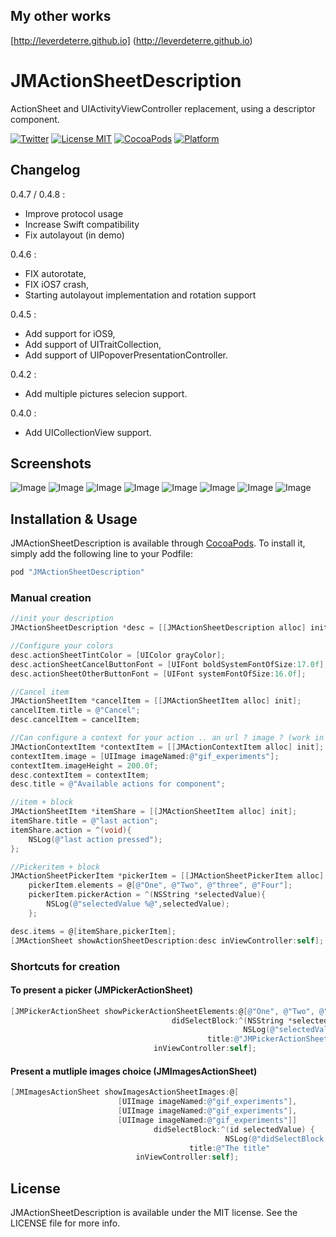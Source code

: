 ## My other works

[http://leverdeterre.github.io] (http://leverdeterre.github.io)

# JMActionSheetDescription
ActionSheet and UIActivityViewController replacement, using a descriptor component. 

[![Twitter](https://img.shields.io/badge/contact-@leverdeterre-green.svg)](http://twitter.com/leverdeterre)
[![License MIT](https://img.shields.io/badge/license-MIT-green.svg)](https://github.com/leverdeterre/PermissiveResearch/blob/master/LICENCE)
[![CocoaPods](http://img.shields.io/cocoapods/v/JMActionSheetDescription.svg)](https://github.com/leverdeterre/PermissiveResearch)
[![Platform](https://img.shields.io/cocoapods/p/JMActionSheetDescription.svg?style=flat)](http://cocoapods.org/pods/JMActionSheetDescription)

## Changelog

0.4.7 / 0.4.8 :

* Improve protocol usage
* Increase Swift compatibility
* Fix autolayout (in demo)

0.4.6 :

* FIX autorotate,
* FIX iOS7 crash,
* Starting autolayout implementation and rotation support

0.4.5 :

 * Add support for iOS9,
 * Add support of UITraitCollection,
 * Add support of UIPopoverPresentationController.

0.4.2 :

  * Add multiple pictures selecion support.

0.4.0 :

  * Add UICollectionView support.


## Screenshots

![Image](./screenshots/iphones.png)
![Image](./screenshots/ipad-splitview-2.png)
![Image](./screenshots/ipad-splitview-1.png)
![Image](./screenshots/ipads.png)
![Image](./screenshots/demo.gif)
![Image](./screenshots/iphone-multiple-actions.png)
![Image](./screenshots/iphone-multiple-images-selection.png)
![Image](./screenshots/iphone4.png)


## Installation & Usage

JMActionSheetDescription is available through [CocoaPods](http://cocoapods.org). To install
it, simply add the following line to your Podfile:

```ruby
pod "JMActionSheetDescription"
```

### Manual creation 

```objective-c
//init your description
JMActionSheetDescription *desc = [[JMActionSheetDescription alloc] init];

//Configure your colors
desc.actionSheetTintColor = [UIColor grayColor];
desc.actionSheetCancelButtonFont = [UIFont boldSystemFontOfSize:17.0f];
desc.actionSheetOtherButtonFont = [UIFont systemFontOfSize:16.0f];

//Cancel item
JMActionSheetItem *cancelItem = [[JMActionSheetItem alloc] init];
cancelItem.title = @"Cancel";
desc.cancelItem = cancelItem;

//Can configure a context for your action .. an url ? image ? (work in progress)
JMActionContextItem *contextItem = [[JMActionContextItem alloc] init];
contextItem.image = [UIImage imageNamed:@"gif_experiments"];
contextItem.imageHeight = 200.0f;
desc.contextItem = contextItem;
desc.title = @"Available actions for component";

//item + block
JMActionSheetItem *itemShare = [[JMActionSheetItem alloc] init];
itemShare.title = @"last action";
itemShare.action = ^(void){
    NSLog(@"last action pressed");
};

//Pickeritem + block
JMActionSheetPickerItem *pickerItem = [[JMActionSheetPickerItem alloc] init];
    pickerItem.elements = @[@"One", @"Two", @"three", @"Four"];
    pickerItem.pickerAction = ^(NSString *selectedValue){
        NSLog(@"selectedValue %@",selectedValue);
    };

desc.items = @[itemShare,pickerItem];
[JMActionSheet showActionSheetDescription:desc inViewController:self];
```


### Shortcuts for creation 

#### To present a picker (JMPickerActionSheet) 

```objective-c
[JMPickerActionSheet showPickerActionSheetElements:@[@"One", @"Two", @"three", @"Four"]
                                    didSelectBlock:^(NSString *selectedValue){
                                                    NSLog(@"selectedValue %@",selectedValue);}
                                            title:@"JMPickerActionSheet methods"
                                inViewController:self];
```

#### Present a mutliple images choice (JMImagesActionSheet)

```objective-c
[JMImagesActionSheet showImagesActionSheetImages:@[
                        [UIImage imageNamed:@"gif_experiments"],
                        [UIImage imageNamed:@"gif_experiments"],
                        [UIImage imageNamed:@"gif_experiments"]]
                                didSelectBlock:^(id selectedValue) {
                                                NSLog(@"didSelectBlock %@",selectedValue); }
                                        title:@"The title"
                            inViewController:self];
```



## License

JMActionSheetDescription is available under the MIT license. See the LICENSE file for more info.
